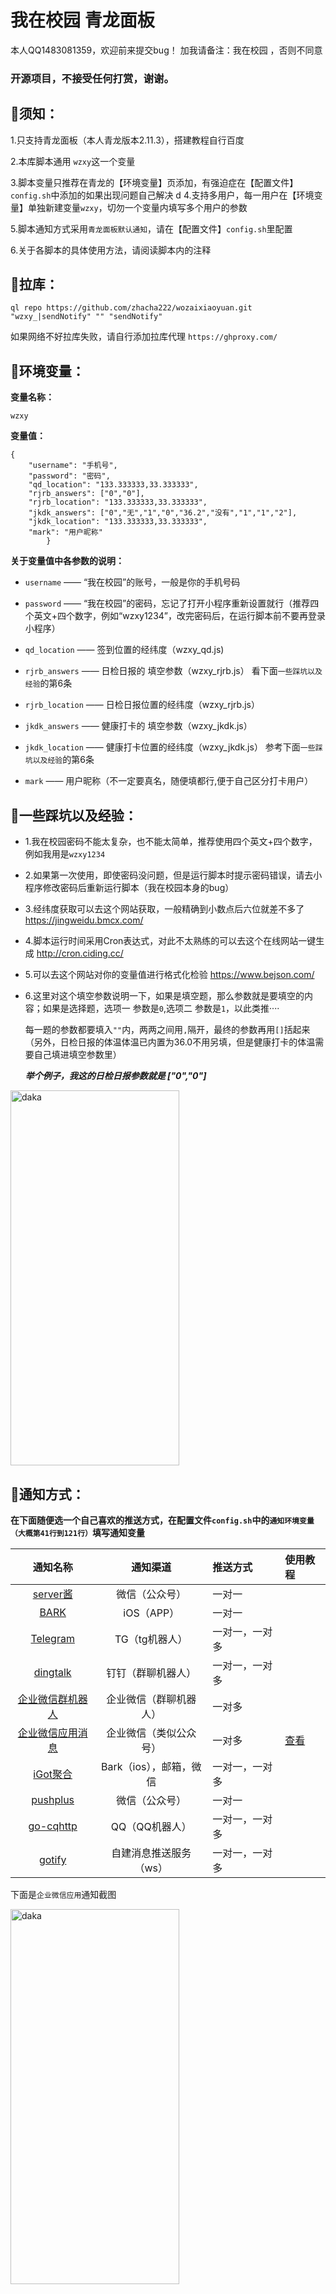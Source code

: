 # 我在校园 青龙面板

本人QQ1483081359，欢迎前来提交bug！  加我请备注：我在校园 ，否则不同意

### **开源项目，不接受任何打赏，谢谢。**

## 📌须知：

1.只支持青龙面板（本人青龙版本2.11.3），搭建教程自行百度

2.本库脚本通用 `wzxy`这一个变量

3.脚本变量只推荐在青龙的【环境变量】页添加，有强迫症在【配置文件】`config.sh`中添加的如果出现问题自己解决
d
4.支持多用户，每一用户在【环境变量】单独新建变量`wzxy`，切勿一个变量内填写多个用户的参数

5.脚本通知方式采用`青龙面板默认通知`，请在【配置文件】`config.sh`里配置

6.关于各脚本的具体使用方法，请阅读脚本内的注释


## 📍拉库：

```
ql repo https://github.com/zhacha222/wozaixiaoyuan.git  "wzxy_|sendNotify" "" "sendNotify"
```
如果网络不好拉库失败，请自行添加拉库代理 `https://ghproxy.com/`

## 🔎环境变量：

**变量名称：**
```
wzxy
```
**变量值：**
```
{
    "username": "手机号",
    "password": "密码",
    "qd_location": "133.333333,33.333333",
    "rjrb_answers": ["0","0"],
    "rjrb_location": "133.333333,33.333333",
    "jkdk_answers": ["0","无","1","0","36.2","没有","1","1","2"],
    "jkdk_location": "133.333333,33.333333",
    "mark": "用户昵称"
        }
```


**关于变量值中各参数的说明：**

 * `username` —— “我在校园”的账号，一般是你的手机号码
 
 * `password` —— “我在校园”的密码，忘记了打开小程序重新设置就行（推荐四个英文+四个数字，例如“wzxy1234”，改完密码后，在运行脚本前不要再登录小程序）

 * `qd_location` —— 签到位置的经纬度（wzxy_qd.js)

 * `rjrb_answers` —— 日检日报的 填空参数（wzxy_rjrb.js） 看下面`一些踩坑以及经验`的第6条
 
 * `rjrb_location` —— 日检日报位置的经纬度（wzxy_rjrb.js）

 * `jkdk_answers` —— 健康打卡的 填空参数（wzxy_jkdk.js） 
 
 * `jkdk_location` —— 健康打卡位置的经纬度（wzxy_jkdk.js） 参考下面`一些踩坑以及经验`的第6条

 * `mark` —— 用户昵称（不一定要真名，随便填都行,便于自己区分打卡用户）

## 📝一些踩坑以及经验：

* 1.我在校园密码不能太复杂，也不能太简单，推荐使用四个英文+四个数字，例如我用是`wzxy1234`

* 2.如果第一次使用，即使密码没问题，但是运行脚本时提示密码错误，请去小程序修改密码后重新运行脚本（我在校园本身的bug）

* 3.经纬度获取可以去这个网站获取，一般精确到小数点后六位就差不多了 
https://jingweidu.bmcx.com/

* 4.脚本运行时间采用Cron表达式，对此不太熟练的可以去这个在线网站一键生成 http://cron.ciding.cc/

* 5.可以去这个网站对你的变量值进行格式化检验 https://www.bejson.com/

* 6.这里对这个填空参数说明一下，如果是填空题，那么参数就是要填空的内容；如果是选择题，选项一 参数是`0`,选项二 参数是`1`，以此类推····
 
  每一题的参数都要填入`""`内，两两之间用`,`隔开，最终的参数再用`[]`括起来（另外，日检日报的体温体温已内置为36.0不用另填，但是健康打卡的体温需要自己填进填空参数里）
 
  ***举个例子，我这的日检日报参数就是 ["0","0"]***
 
 <img src="https://ghproxy.com/https://raw.githubusercontent.com/zhacha222/wozaixiaoyuan/main/jpg/Screenshot_2022_0730_200049.jpg" width="270px" height="600px" alt="daka" align=center>
 
 
## 🔔通知方式：

**在下面随便选一个自己喜欢的推送方式，在配置文件`config.sh`中的`通知环境变量（大概第41行到121行）`填写通知变量**

|通知名称|通知渠道|推送方式|使用教程|
|:---:|:---:|:---|:---|
|[server酱](https://sct.ftqq.com)|微信（公众号）|一对一||
|[BARK](https://github.com/Finb/Bark)|iOS（APP）|一对一||
|[Telegram](https://core.telegram.org/bots/api)|TG（tg机器人）|一对一，一对多||
|[dingtalk](https://developers.dingtalk.com/document/app/custom-robot-access)|钉钉（群聊机器人）|一对一，一对多||
|[企业微信群机器人](https://work.weixin.qq.com/api/doc/90000/90136/91770)|企业微信（群聊机器人）|一对多||
|[企业微信应用消息](http://note.youdao.com/s/HMiudGkb)|企业微信（类似公众号）|一对多|[查看](https://www.zc4g.cn/658.html)|
|[iGot聚合](https://wahao.github.io/Bark-MP-helper)|Bark（ios），邮箱，微信|一对一，一对多||
|[pushplus](http://www.pushplus.plus)|微信（公众号）|一对一||
|[go-cqhttp](https://github.com/Mrs4s/go-cqhttp)|QQ（QQ机器人）|一对一，一对多||
|[gotify](https://gotify.net/docs/)|自建消息推送服务（ws）|一对一，一对多||

下面是`企业微信应用`通知截图

<img src="https://cdn.jsdelivr.net/gh/zhacha222/wozaixiaoyuan@e149d21fd4ae3e8cfef8654708c2fbe6fb54a17f/jpg/A97F963D4799767B81EDDD73A763BF19.jpg" width="270px" height="600px" alt="daka" align=center>




